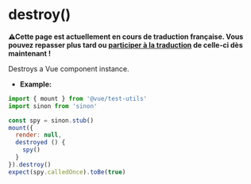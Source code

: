 # destroy()

<p><strong>⚠Cette page est actuellement en cours de traduction française. Vous pouvez repasser plus tard ou <a href="https://github.com/vuejs-fr/vue-test-utils" target="_blank">participer à la traduction</a> de celle-ci dès maintenant !</strong></p><p>Destroys a Vue component instance.</p>

- **Example:**

```js
import { mount } from '@vue/test-utils'
import sinon from 'sinon'

const spy = sinon.stub()
mount({
  render: null,
  destroyed () {
    spy()
  }
}).destroy()
expect(spy.calledOnce).toBe(true)
```
